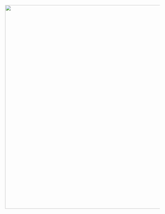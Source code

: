 <div align="center">
  <img width="1640" height="664" alt="Nouveau projet (5)" src="https://github.com/user-attachments/assets/35a9805f-297b-4071-a174-45794167cc41" />
</div>
